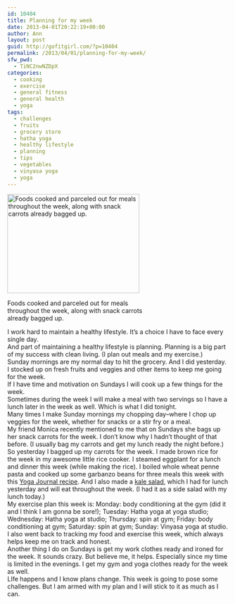 ```yaml
---
id: 10404
title: Planning for my week
date: 2013-04-01T20:22:19+00:00
author: Ann
layout: post
guid: http://gofitgirl.com/?p=10404
permalink: /2013/04/01/planning-for-my-week/
sfw_pwd:
  - TiNC2nwNZDpX
categories:
  - cooking
  - exercise
  - general fitness
  - general health
  - yoga
tags:
  - challenges
  - fruits
  - grocery store
  - hatha yoga
  - healthy lifestyle
  - planning
  - tips
  - vegetables
  - vinyasa yoga
  - yoga
---
```

<div id="attachment_10405" style="width: 310px" class="wp-caption alignleft">
  <a href="http://gofitgirl.com/?attachment_id=10405" rel="attachment wp-att-10405"><img class="size-medium wp-image-10405" alt="Foods cooked and parceled out for meals throughout the week, along with snack carrots already bagged up." src="http://gofitgirl.com/wp-content/uploads/2013/03/planning-for-week-300x225.jpg" width="300" height="225" /></a>
  
  <p class="wp-caption-text">
    Foods cooked and parceled out for meals throughout the week, along with snack carrots already bagged up.
  </p>
</div>

  
I work hard to maintain a healthy lifestyle. It&#8217;s a choice I have to face every single day.  
And part of maintaining a healthy lifestyle is planning. Planning is a big part of my success with clean living. (I plan out meals and my exercise.)  
Sunday mornings are my normal day to hit the grocery. And I did yesterday. I stocked up on fresh fruits and veggies and other items to keep me going for the week.  
If I have time and motivation on Sundays I will cook up a few things for the week.  
Sometimes during the week I will make a meal with two servings so I have a lunch later in the week as well. Which is what I did tonight.  
Many times I make Sunday mornings my chopping day&#8211;where I chop up veggies for the week, whether for snacks or a stir fry or a meal.  
My friend Monica recently mentioned to me that on Sundays she bags up her snack carrots for the week. I don&#8217;t know why I hadn&#8217;t thought of that before. (I usually bag my carrots and get my lunch ready the night before.)  
So yesterday I bagged up my carrots for the week. I made brown rice for the week in my awesome little rice cooker. I steamed eggplant for a lunch and dinner this week (while making the rice). I boiled whole wheat penne pasta and cooked up some garbanzo beans for three meals this week with this [Yoga Journal recipe](http://www.yogajournal.com/lifestyle/food/recipes/recipe/11930). And I also made a [kale salad](http://www.wholeliving.com/210932/dr-weils-kale-salad), which I had for lunch yesterday and will eat throughout the week. (I had it as a side salad with my lunch today.)  
My exercise plan this week is: Monday: body conditioning at the gym (did it and I think I am gonna be sore!); Tuesday: Hatha yoga at yoga studio; Wednesday: Hatha yoga at studio; Thursday: spin at gym; Friday: body conditioning at gym; Saturday: spin at gym; Sunday: Vinyasa yoga at studio.  
I also went back to tracking my food and exercise this week, which always helps keep me on track and honest.  
Another thing I do on Sundays is get my work clothes ready and ironed for the week. It sounds crazy. But believe me, it helps. Especially since my time is limited in the evenings. I get my gym and yoga clothes ready for the week as well.  
LIfe happens and I know plans change. This week is going to pose some challenges. But I am armed with my plan and I will stick to it as much as I can.